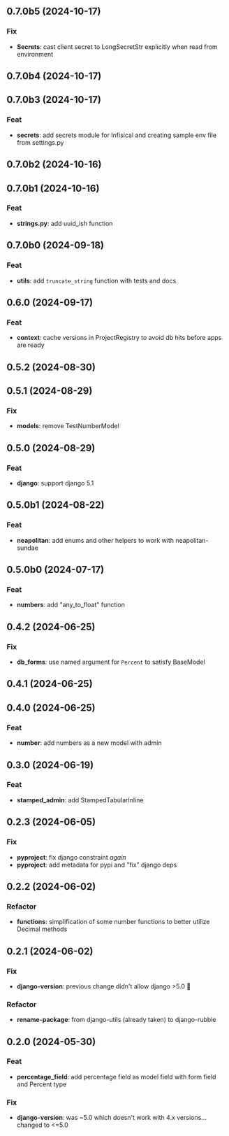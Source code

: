 ## 0.7.0b5 (2024-10-17)

### Fix

- **Secrets**: cast client secret to LongSecretStr explicitly when read from environment

## 0.7.0b4 (2024-10-17)

## 0.7.0b3 (2024-10-17)

### Feat

- **secrets**: add secrets module for Infisical and creating sample env file from settings.py

## 0.7.0b2 (2024-10-16)

## 0.7.0b1 (2024-10-16)

### Feat

- **strings.py**: add uuid_ish function

## 0.7.0b0 (2024-09-18)

### Feat

- **utils**: add `truncate_string` function with tests and docs

## 0.6.0 (2024-09-17)

### Feat

- **context**: cache versions in ProjectRegistry to avoid db hits before apps are ready

## 0.5.2 (2024-08-30)

## 0.5.1 (2024-08-29)

### Fix

- **models**: remove TestNumberModel

## 0.5.0 (2024-08-29)

### Feat

- **django**: support django 5.1

## 0.5.0b1 (2024-08-22)

### Feat

- **neapolitan**: add enums and other helpers to work with neapolitan-sundae

## 0.5.0b0 (2024-07-17)

### Feat

- **numbers**: add "any_to_float" function

## 0.4.2 (2024-06-25)

### Fix

- **db_forms**: use named argument for `Percent` to satisfy BaseModel

## 0.4.1 (2024-06-25)

## 0.4.0 (2024-06-25)

### Feat

- **number**: add numbers as a new model with admin

## 0.3.0 (2024-06-19)

### Feat

- **stamped_admin**: add StampedTabularInline

## 0.2.3 (2024-06-05)

### Fix

- **pyproject**: fix django constraint *again*
- **pyproject**: add metadata for pypi and "fix" django deps

## 0.2.2 (2024-06-02)

### Refactor

- **functions**: simplification of some number functions to better utilize Decimal methods

## 0.2.1 (2024-06-02)

### Fix

- **django-version**: previous change didn't allow django >5.0 :clown_face:

### Refactor

- **rename-package**: from django-utils (already taken) to django-rubble

## 0.2.0 (2024-05-30)

### Feat

- **percentage_field**: add percentage field as model field with form field and Percent type

### Fix

- **django-version**: was ~5.0 which doesn't work with 4.x versions... changed to <=5.0
